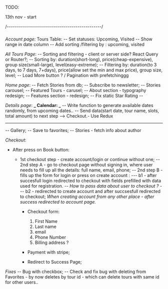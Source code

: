 TODO:

13th nov - start

/-----------------------------------------------/

###

_Account page_:
Tours Table:
-- Set statuses: Upcoming, Visited
-- Show range in date column
-- Add sorting /filtering by : upcoming, visited

_All Tours Page_:
-- Sorting and filtering - client or server side? React Query or Router?;
-- Sorting by: duration(short-long), price(cheap-expensive), group size(small-large), level(easy-extreme);
-- Filtering by: duration(to 3 days, to 7 days, 7+days), price(allow set the min and max price), group size, level;
-- Load More button ? / Pagination with prefetchinggg

_Home page_:
-- Fetch Stories from db;
-- Subscribe to newsletter;
-- Stories carousel;
-- Featured Tours - carusel;
-- About section - typography redesign;
-- Features section - redesign;
-- Fix static Star Rating --

_Details page_:
**_ Calendar: _**
-- Write function to generate available dates randomly, from upcoming dates..
-- Send data(start date, tour name, slots, total amount) to next step --> Checkout.- Use Redux

---

-- Gallery;
-- Save to favorites;
-- Stories - fetch info about author

_Checkout_:

- After press on Book button:

  - 1st checkout step - create account/login or continue without one;
    -- 2nd step A - go to checkout page without signing in, where user needs to fill up all the details: full name, email, phone;
    -- 2nd step B - fills up the form for login or press on create account :
    --- b1 - after succesfull login redirected to checkout with fields prefilled with data used for registration. -- _How to pass data about user to checkout ?_
    --- b2 - redirected to create account and after succsesfull redirected to checkout; _When creating account from any other place - after success redirected to account page._

    - Checkout form:

      1. First Name
      2. Last name
      3. email
      4. Phone Number
      5. Billing address ?

    - Payment with stripe;
    - Redirect to Success Page;

_Fixes_
-- Bug with checkbox;
-- Check and fix bug with deleting from Favorites - by now deletes by tour id - which can delete tours with same id for other users..
